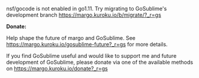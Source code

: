



nsf/gocode is not enabled in go1.11.
Try migrating to GoSublime's development branch https://margo.kuroku.io/b/migrate/?_r=gs



**Donate:**

Help shape the future of margo and GoSublime.
See https://margo.kuroku.io/gosublime-future?_r=gs for more details.

If you find GoSublime useful and would like to support me and future development of GoSublime,
please donate via one of the available methods on https://margo.kuroku.io/donate?_r=gs


